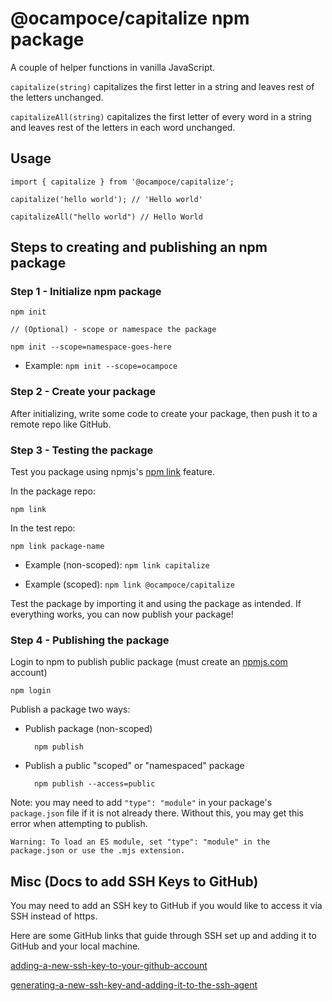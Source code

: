 # @ocampoce/capitalize npm package

A couple of helper functions in vanilla JavaScript.

`capitalize(string)` capitalizes the first letter in a string and leaves rest of the letters unchanged.

`capitalizeAll(string)` capitalizes the first letter of every word in a string and leaves rest of the letters in each word unchanged.

## Usage

```
import { capitalize } from '@ocampoce/capitalize';

capitalize('hello world'); // 'Hello world'

capitalizeAll("hello world") // Hello World
```

## Steps to creating and publishing an npm package

### Step 1 - Initialize npm package

    npm init

    // (Optional) - scope or namespace the package

    npm init --scope=namespace-goes-here

- Example: `npm init --scope=ocampoce`

### Step 2 - Create your package

After initializing, write some code to create your package, then push it to a remote repo like GitHub.

### Step 3 - Testing the package

Test you package using npmjs's [npm link](https://docs.npmjs.com/cli/v10/commands/npm-link) feature.

In the package repo:

    npm link

In the test repo:

    npm link package-name

- Example (non-scoped): `npm link capitalize`

- Example (scoped): `npm link @ocampoce/capitalize`

Test the package by importing it and using the package as intended. If everything works, you can now publish your package!

### Step 4 - Publishing the package

Login to npm to publish public package (must create an [npmjs.com](https://www.npmjs.com/) account)

    npm login

Publish a package two ways:

- Publish package (non-scoped)

        npm publish

- Publish a public "scoped" or "namespaced" package

        npm publish --access=public

Note: you may need to add `"type": "module"` in your
package's `package.json` file if it is not already there. Without this, you may get this error when attempting to publish.

    Warning: To load an ES module, set "type": "module" in the package.json or use the .mjs extension.

## Misc (Docs to add SSH Keys to GitHub)

You may need to add an SSH key to GitHub if you would like to access it via SSH instead of https.

Here are some GitHub links that guide through SSH set up and adding it to GitHub and your local machine.

[adding-a-new-ssh-key-to-your-github-account](https://docs.github.com/en/authentication/connecting-to-github-with-ssh/adding-a-new-ssh-key-to-your-github-account)

[generating-a-new-ssh-key-and-adding-it-to-the-ssh-agent](https://docs.github.com/en/authentication/connecting-to-github-with-ssh/generating-a-new-ssh-key-and-adding-it-to-the-ssh-agent)
